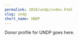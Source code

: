 ```yaml
---
permalink: 2018/undp/index.html
slug: undp
short_name: UNDP
---
```


Donor profile for UNDP goes here.
